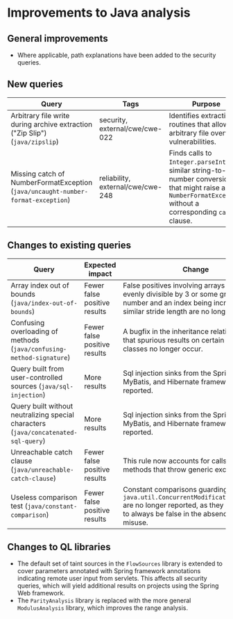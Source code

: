 # Improvements to Java analysis

## General improvements

* Where applicable, path explanations have been added to the security queries.

## New queries

| **Query**                   | **Tags**  | **Purpose**                                                        |
|-----------------------------|-----------|--------------------------------------------------------------------|
| Arbitrary file write during archive extraction ("Zip Slip") (`java/zipslip`) | security, external/cwe/cwe-022 | Identifies extraction routines that allow arbitrary file overwrite vulnerabilities. |
| Missing catch of NumberFormatException (`java/uncaught-number-format-exception`) | reliability, external/cwe/cwe-248 | Finds calls to `Integer.parseInt` and similar string-to-number conversions that might raise a `NumberFormatException` without a corresponding `catch`-clause. |

## Changes to existing queries

| **Query**                  | **Expected impact**    | **Change**                                                       |
|----------------------------|------------------------|------------------------------------------------------------------|
| Array index out of bounds (`java/index-out-of-bounds`) | Fewer false positive results | False positives involving arrays with a length evenly divisible by 3 or some greater number and an index being increased with a similar stride length are no longer reported. |
| Confusing overloading of methods (`java/confusing-method-signature`) | Fewer false positive results | A bugfix in the inheritance relation ensures that spurious results on certain generic classes no longer occur. |
| Query built from user-controlled sources (`java/sql-injection`) | More results | Sql injection sinks from the Spring JDBC, MyBatis, and Hibernate frameworks are now reported. |
| Query built without neutralizing special characters (`java/concatenated-sql-query`) | More results | Sql injection sinks from the Spring JDBC, MyBatis, and Hibernate frameworks are now reported. |
| Unreachable catch clause (`java/unreachable-catch-clause`) | Fewer false positive results | This rule now accounts for calls to generic methods that throw generic exceptions. |
| Useless comparison test (`java/constant-comparison`) | Fewer false positive results | Constant comparisons guarding `java.util.ConcurrentModificationException` are no longer reported, as they are intended to always be false in the absence of API misuse. |

## Changes to QL libraries

* The default set of taint sources in the `FlowSources` library is extended to
  cover parameters annotated with Spring framework annotations indicating
  remote user input from servlets. This affects all security queries, which
  will yield additional results on projects using the Spring Web framework.
* The `ParityAnalysis` library is replaced with the more general `ModulusAnalysis` library, which improves the range analysis.

